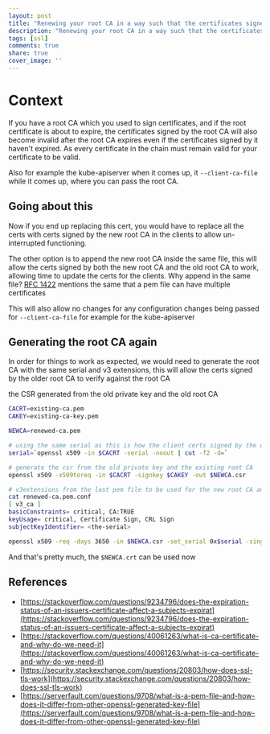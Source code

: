 ```yaml
---
layout: post
title: "Renewing your root CA in a way such that the certificates signed by it are still valid when you replace the root CA"
description: "Renewing your root CA in a way such that the certificates signed by it are still valid when you replace the root CA"
tags: [ssl]
comments: true
share: true
cover_image: ''
---
```


# Context

If you have a root CA which you used to sign certificates, and if the root certificate is about to expire, the certificates signed by the root CA will also become invalid after the root CA expires even if the certificates signed by it haven't expired. As every certificate in the chain must remain valid for your certificate to be valid.

Also for example the kube-apiserver when it comes up, it `--client-ca-file` while it comes up, where you can pass the root CA.

## Going about this

Now if you end up replacing this cert, you would have to replace all the certs with certs signed by the new root CA in the clients to allow un-interrupted functioning.

The other option is to append the new root CA inside the same file, this will allow the certs signed by both the new root CA and the old root CA to work, allowing time to update the certs for the clients. Why append in the same file? [RFC 1422](https://datatracker.ietf.org/doc/html/rfc1422) mentions the same that a pem file can have multiple certificates

This will also allow no changes for any configuration changes being passed for `--client-ca-file` for example for the kube-apiserver

## Generating the root CA again

In order for things to work as expected, we would need to generate the root CA with the same serial and v3 extensions, this will allow the certs signed by the older root CA to verify against the root CA

the CSR generated from the old private key and the old root CA

```sh
CACRT=existing-ca.pem
CAKEY=existing-ca-key.pem

NEWCA=renewed-ca.pem

# using the same serial as this is how the client certs signed by the original CA will be respecting the new CA
serial=`openssl x509 -in $CACRT -serial -noout | cut -f2 -d=`

# generate the csr from the old private key and the existing root CA
openssl x509 -x509toreq -in $CACRT -signkey $CAKEY -out $NEWCA.csr

# v3extensions from the last pem file to be used for the new root CA and using the same subject identifier as the original pem file
cat renewed-ca.pem.conf
[ v3_ca ]
basicConstraints= critical, CA:TRUE
keyUsage= critical, Certificate Sign, CRL Sign
subjectKeyIdentifier= <the-serial>

openssl x509 -req -days 3650 -in $NEWCA.csr -set_serial 0x$serial -singkey $CAKEY -out $NEWCA.crt -extfile ./$NEWCA.conf -extensions v3ca
```

And that's pretty much, the `$NEWCA.crt` can be used now

## References

- [https://stackoverflow.com/questions/9234796/does-the-expiration-status-of-an-issuers-certificate-affect-a-subjects-expirat](https://stackoverflow.com/questions/9234796/does-the-expiration-status-of-an-issuers-certificate-affect-a-subjects-expirat)
- [https://stackoverflow.com/questions/40061263/what-is-ca-certificate-and-why-do-we-need-it](https://stackoverflow.com/questions/40061263/what-is-ca-certificate-and-why-do-we-need-it)
- [https://security.stackexchange.com/questions/20803/how-does-ssl-tls-work](https://security.stackexchange.com/questions/20803/how-does-ssl-tls-work)
- [https://serverfault.com/questions/9708/what-is-a-pem-file-and-how-does-it-differ-from-other-openssl-generated-key-file](https://serverfault.com/questions/9708/what-is-a-pem-file-and-how-does-it-differ-from-other-openssl-generated-key-file)

